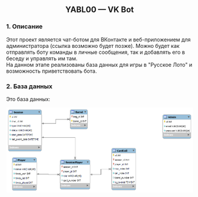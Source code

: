 ## <p style='text-align: center;'>YABL00 — VK Bot</p>
### 1. Описание
Этот проект является чат-ботом для ВКонтакте и веб-приложением для администратора (ссылка возможно будет позже). Можно будет как отправлять боту команды в личные сообщения, так и добавлять его в беседу и управлять им там.<br>На данном этапе реализованы база данных для игры в "Русское Лото" и возможность приветствовать бота. 
### 2. База данных
Это база данных:

![YABL00 database](images/yabl00_db.png#center)
